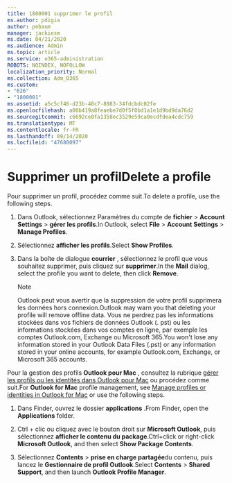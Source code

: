 ```yaml
---
title: 1800001 supprimer le profil
ms.author: pdigia
author: pebaum
manager: jackiesm
ms.date: 04/21/2020
ms.audience: Admin
ms.topic: article
ms.service: o365-administration
ROBOTS: NOINDEX, NOFOLLOW
localization_priority: Normal
ms.collection: Adm_O365
ms.custom:
- "626"
- "1800001"
ms.assetid: a5c5cf46-d23b-40c7-8983-34fdcbdc02fe
ms.openlocfilehash: a00b419a8feaebe7d0f5f0bd1a1e1d9bd9da76d2
ms.sourcegitcommit: c6692ce0fa1358ec3529e59ca0ecdfdea4cdc759
ms.translationtype: MT
ms.contentlocale: fr-FR
ms.lasthandoff: 09/14/2020
ms.locfileid: "47680097"
---
```

# <a name="delete-a-profile"></a><span data-ttu-id="25a48-102">Supprimer un profil</span><span class="sxs-lookup"><span data-stu-id="25a48-102">Delete a profile</span></span>

<span data-ttu-id="25a48-103">Pour supprimer un profil, procédez comme suit.</span><span class="sxs-lookup"><span data-stu-id="25a48-103">To delete a profile, use the following steps.</span></span>
  
1. <span data-ttu-id="25a48-104">Dans Outlook, sélectionnez Paramètres du compte de **fichier** \> **Account Settings** \> **gérer les profils**.</span><span class="sxs-lookup"><span data-stu-id="25a48-104">In Outlook, select **File** \> **Account Settings** \> **Manage Profiles**.</span></span>

2. <span data-ttu-id="25a48-105">Sélectionnez **afficher les profils**.</span><span class="sxs-lookup"><span data-stu-id="25a48-105">Select **Show Profiles**.</span></span>

3. <span data-ttu-id="25a48-106">Dans la boîte de dialogue **courrier** , sélectionnez le profil que vous souhaitez supprimer, puis cliquez sur **supprimer**.</span><span class="sxs-lookup"><span data-stu-id="25a48-106">In the **Mail** dialog, select the profile you want to delete, then click **Remove**.</span></span>

    > [!NOTE]
    > <span data-ttu-id="25a48-107">Outlook peut vous avertir que la suppression de votre profil supprimera les données hors connexion.</span><span class="sxs-lookup"><span data-stu-id="25a48-107">Outlook may warn you that deleting your profile will remove offline data.</span></span> <span data-ttu-id="25a48-108">Vous ne perdrez pas les informations stockées dans vos fichiers de données Outlook (. pst) ou les informations stockées dans vos comptes en ligne, par exemple les comptes Outlook.com, Exchange ou Microsoft 365.</span><span class="sxs-lookup"><span data-stu-id="25a48-108">You won't lose any information stored in your Outlook Data Files (.pst) or any information stored in your online accounts, for example Outlook.com, Exchange, or Microsoft 365 accounts.</span></span>
  
<span data-ttu-id="25a48-109">Pour la gestion des profils **Outlook pour Mac** , consultez la rubrique [gérer les profils ou les identités dans Outlook pour Mac](https://support.office.com/article/fed2a955-74df-4a24-bef6-78a426958c4c.aspx) ou procédez comme suit.</span><span class="sxs-lookup"><span data-stu-id="25a48-109">For **Outlook for Mac** profile management, see [Manage profiles or identities in Outlook for Mac](https://support.office.com/article/fed2a955-74df-4a24-bef6-78a426958c4c.aspx) or use the following steps.</span></span>
  
1. <span data-ttu-id="25a48-110">Dans Finder, ouvrez le dossier **applications** .</span><span class="sxs-lookup"><span data-stu-id="25a48-110">From Finder, open the **Applications** folder.</span></span>

2. <span data-ttu-id="25a48-111">Ctrl + clic ou cliquez avec le bouton droit sur **Microsoft Outlook**, puis sélectionnez **afficher le contenu du package**.</span><span class="sxs-lookup"><span data-stu-id="25a48-111">Ctrl+click or right-click **Microsoft Outlook**, and then select **Show Package Contents**.</span></span>

3. <span data-ttu-id="25a48-112">Sélectionnez **Contents** \> **prise en charge partagée**du contenu, puis lancez le **Gestionnaire de profil Outlook**.</span><span class="sxs-lookup"><span data-stu-id="25a48-112">Select **Contents** \> **Shared Support**, and then launch **Outlook Profile Manager**.</span></span>
